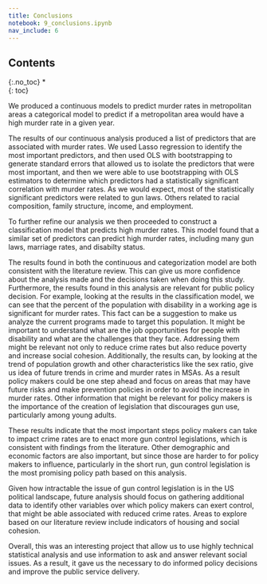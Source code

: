 ```yaml
---
title: Conclusions
notebook: 9_conclusions.ipynb
nav_include: 6
---
```


## Contents
{:.no_toc}
*  
{: toc}


We produced a continuous models to predict murder rates in metropolitan areas a categorical model to predict if a metropolitan area would have a high murder rate in a given year. 

The results of our continuous analysis produced a list of predictors that are associated with murder rates. We used Lasso regression to identify the most important predictors, and then used OLS with bootstrapping to generate standard errors that allowed us to isolate the predictors that were most important, and then we were able to use bootstrapping with OLS estimators to determine which predictors had a statistically significant correlation with murder rates. As we would expect, most of the statistically significant predictors were related to gun laws. Others  related to racial composition, family structure, income, and employment. 

To further refine our analysis we then proceeded to construct a classification model that predicts high murder rates. This model found that a similar set of predictors can predict high murder rates, including many gun laws, marriage rates, and disabilty status. 

The results found in both the continuous and categorization model are both consistent with the literature review. This can give us more confidence about the analysis made and the decisions taken when doing this study. Furthermore, the results found in this analysis are relevant for public policy decision. For example, looking at the results in the classification model, we can see that the percent of the population with disability in a working age is significant for murder rates. This fact can be a suggestion to make us analyze the current programs made to target this population. It might be important to understand what are the job opportunities for people with disability and what are the challenges that they face. Addressing them might be relevant not only to reduce crime rates but also reduce poverty and increase social cohesion. Additionally, the results can, by looking at the trend of population growth and other characteristics like the sex ratio, give us idea of future trends in crime and murder rates in MSAs. As a result policy makers could be one step ahead and focus on areas that may have future risks and make prevention policies in order to avoid the increase in murder rates. Other information that might be relevant for policy makers is the importance of the creation of legislation that discourages gun use, particularly among young adults.

These results indicate that the most important steps policy makers can take to impact crime rates are to enact more gun control legislations, which is consistent with findings from the literature. Other demographic and economic factors are also important, but since those are harder to for policy makers to influence, particularly in the short run, gun control legislation is the most promising policy path based on this analysis. 

Given how intractable the issue of gun control legislation is in the US political landscape, future analysis should focus on gathering additional data to identify other variables over which policy makers can exert control, that might be able associated with reduced crime rates. Areas to explore based on our literature review include indicators of housing and social cohesion.

Overall, this was an interesting project that allow us to use highly technical statistical analysis and use information to ask and answer relevant social issues. As a result, it gave us the necessary to do informed policy decisions and improve the public service delivery.



```python

```

